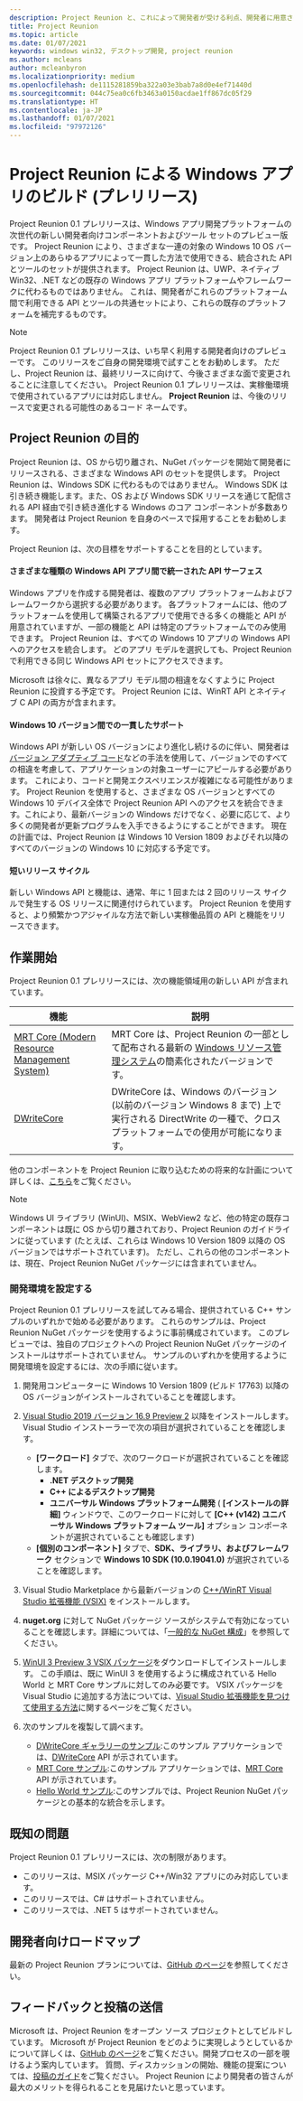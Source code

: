 ```yaml
---
description: Project Reunion と、これによって開発者が受ける利点、開発者に用意されているもの、およびフィードバックの提供方法について説明します。
title: Project Reunion
ms.topic: article
ms.date: 01/07/2021
keywords: windows win32, デスクトップ開発, project reunion
ms.author: mcleans
author: mcleanbyron
ms.localizationpriority: medium
ms.openlocfilehash: de1115281859ba322a03e3bab7a8d0e4ef71440d
ms.sourcegitcommit: 044c75ea0c6fb3463a0150acdae1ff867dc05f29
ms.translationtype: HT
ms.contentlocale: ja-JP
ms.lasthandoff: 01/07/2021
ms.locfileid: "97972126"
---
```

# <a name="build-windows-apps-with-project-reunion-prerelease"></a>Project Reunion による Windows アプリのビルド (プレリリース)

Project Reunion 0.1 プレリリースは、Windows アプリ開発プラットフォームの次世代の新しい開発者向けコンポーネントおよびツール セットのプレビュー版です。 Project Reunion により、さまざまな一連の対象の Windows 10 OS バージョン上のあらゆるアプリによって一貫した方法で使用できる、統合された API とツールのセットが提供されます。 Project Reunion は、UWP、ネイティブ Win32、.NET などの既存の Windows アプリ プラットフォームやフレームワークに代わるものではありません。 これは、開発者がこれらのプラットフォーム間で利用できる API とツールの共通セットにより、これらの既存のプラットフォームを補完するものです。

> [!NOTE]
> Project Reunion 0.1 プレリリースは、いち早く利用する開発者向けのプレビューです。 このリリースをご自身の開発環境で試すことをお勧めします。 ただし、Project Reunion は、最終リリースに向けて、今後さまざまな面で変更されることに注意してください。 Project Reunion 0.1 プレリリースは、実稼働環境で使用されているアプリには対応しません。 **Project Reunion** は、今後のリリースで変更される可能性のあるコード ネームです。

## <a name="goals-of-project-reunion"></a>Project Reunion の目的

Project Reunion は、OS から切り離され、NuGet パッケージを開始て開発者にリリースされる、さまざまな Windows API のセットを提供します。 Project Reunion は、Windows SDK に代わるものではありません。 Windows SDK は引き続き機能します。また、OS および Windows SDK リリースを通じて配信される API 経由で引き続き進化する Windows のコア コンポーネントが多数あります。 開発者は Project Reunion を自身のペースで採用することをお勧めします。

Project Reunion は、次の目標をサポートすることを目的としています。

#### <a name="unified-api-surface-across-different-types-of-windows-apps"></a>さまざまな種類の Windows API アプリ間で統一された API サーフェス

Windows アプリを作成する開発者は、複数のアプリ プラットフォームおよびフレームワークから選択する必要があります。 各プラットフォームには、他のプラットフォームを使用して構築されるアプリで使用できる多くの機能と API が用意されていますが、一部の機能と API は特定のプラットフォームでのみ使用できます。 Project Reunion は、すべての Windows 10 アプリの Windows API へのアクセスを統合します。 どのアプリ モデルを選択しても、Project Reunion で利用できる同じ Windows API セットにアクセスできます。

Microsoft は徐々に、異なるアプリ モデル間の相違をなくすように Project Reunion に投資する予定です。 Project Reunion には、WinRT API とネイティブ C API の両方が含まれます。

#### <a name="consistent-support-across-windows-10-versions"></a>Windows 10 バージョン間での一貫したサポート

Windows API が新しい OS バージョンにより進化し続けるのに伴い、開発者は[バージョン アダプティブ コード](/windows/uwp/debug-test-perf/version-adaptive-code)などの手法を使用して、バージョンでのすべての相違を考慮して、アプリケーションの対象ユーザーにアピールする必要があります。 これにより、コードと開発エクスペリエンスが複雑になる可能性があります。 Project Reunion を使用すると、さまざまな OS バージョンとすべての Windows 10 デバイス全体で Project Reunion API へのアクセスを統合できます。これにより、最新バージョンの Windows だけでなく、必要に応じて、より多くの開発者が更新プログラムを入手できるようにすることができます。 現在の計画では、Project Reunion は Windows 10 Version 1809 およびそれ以降のすべてのバージョンの Windows 10 に対応する予定です。

#### <a name="faster-release-cadence"></a>短いリリース サイクル

新しい Windows API と機能は、通常、年に 1 回または 2 回のリリース サイクルで発生する OS リリースに関連付けられています。 Project Reunion を使用すると、より頻繁かつアジャイルな方法で新しい実稼働品質の API と機能をリリースできます。

## <a name="get-started"></a>作業開始

Project Reunion 0.1 プレリリースには、次の機能領域用の新しい API が含まれています。

| 機能 | 説明 |
|---------|-------------|
| [MRT Core (Modern Resource Management System)](mrtcore/mrtcore-overview.md) | MRT Core は、Project Reunion の一部として配布される最新の [Windows リソース管理システム](/windows/uwp/app-resources/resource-management-system)の簡素化されたバージョンです。 |
| [DWriteCore](dwritecore.md) | DWriteCore は、Windows のバージョン (以前のバージョン Windows 8 まで) 上で実行される DirectWrite の一種で、クロスプラットフォームでの使用が可能になります。 |

他のコンポーネントを Project Reunion に取り込むための将来的な計画について詳しくは、[こちら](https://github.com/microsoft/ProjectReunion/blob/master/docs/README.md)をご覧ください。

> [!NOTE]
> Windows UI ライブラリ (WinUI)、MSIX、WebView2 など、他の特定の既存コンポーネントは既に OS から切り離されており、Project Reunion のガイドラインに従っています (たとえば、これらは Windows 10 Version 1809 以降の OS バージョンではサポートされています)。 ただし、これらの他のコンポーネントは、現在、Project Reunion NuGet パッケージには含まれていません。  

### <a name="set-up-your-development-environment"></a>開発環境を設定する

Project Reunion 0.1 プレリリースを試してみる場合、提供されている C++ サンプルのいずれかで始める必要があります。 これらのサンプルは、Project Reunion NuGet パッケージを使用するように事前構成されています。 このプレビューでは、独自のプロジェクトへの Project Reunion NuGet パッケージのインストールはサポートされていません。 サンプルのいずれかを使用するように開発環境を設定するには、次の手順に従います。

1. 開発用コンピューターに Windows 10 Version 1809 (ビルド 17763) 以降の OS バージョンがインストールされていることを確認します。

2. [Visual Studio 2019 バージョン 16.9 Preview 2](https://visualstudio.microsoft.com/vs/preview/) 以降をインストールします。 Visual Studio インストーラーで次の項目が選択されていることを確認します。
    - **[ワークロード]** タブで、次のワークロードが選択されていることを確認します。
        - **.NET デスクトップ開発**
        - **C++ によるデスクトップ開発**
        - **ユニバーサル Windows プラットフォーム開発** ( **[インストールの詳細]** ウィンドウで、このワークロードに対して **[C++ (v142) ユニバーサル Windows プラットフォーム ツール]** オプション コンポーネントが選択されていることも確認します)
    - **[個別のコンポーネント]** タブで、**SDK、ライブラリ、およびフレームワーク** セクションで **Windows 10 SDK (10.0.19041.0)** が選択されていることを確認します。

3. Visual Studio Marketplace から最新バージョンの [C++/WinRT Visual Studio 拡張機能 (VSIX)](https://marketplace.visualstudio.com/items?itemName=CppWinRTTeam.cppwinrt101804264) をインストールします。

4. **nuget.org** に対して NuGet パッケージ ソースがシステムで有効になっていることを確認します。詳細については、「[一般的な NuGet 構成](/nuget/consume-packages/configuring-nuget-behavior)」を参照してください。

5. [WinUI 3 Preview 3 VSIX パッケージ](https://aka.ms/winui3/preview3-download)をダウンロードしてインストールします。 この手順は、既に WinUI 3 を使用するように構成されている Hello World と MRT Core サンプルに対してのみ必要です。 VSIX パッケージを Visual Studio に追加する方法については、[Visual Studio 拡張機能を見つけて使用する方法](/visualstudio/ide/finding-and-using-visual-studio-extensions#install-without-using-the-manage-extensions-dialog-box)に関するページをご覧ください。

6. 次のサンプルを複製して調べます。
    - [DWriteCore ギャラリーのサンプル](https://github.com/microsoft/Project-Reunion-Samples/tree/main/DWriteCore/DWriteCoreGallery):このサンプル アプリケーションでは、[DWriteCore](dwritecore.md) API が示されています。
    - [MRT Core サンプル](https://github.com/microsoft/Project-Reunion-Samples/tree/main/MrtCore):このサンプル アプリケーションでは、[MRT Core](mrtcore/mrtcore-overview.md) API が示されています。
    - [Hello World サンプル](https://github.com/microsoft/Project-Reunion-Samples/tree/main/HelloWorld/reunioncppdesktopsampleapp):このサンプルでは、Project Reunion NuGet パッケージとの基本的な統合を示します。

## <a name="known-issues"></a>既知の問題

Project Reunion 0.1 プレリリースには、次の制限があります。

 - このリリースは、MSIX パッケージ C++/Win32 アプリにのみ対応しています。
 - このリリースでは、C# はサポートされていません。
 - このリリースでは、.NET 5 はサポートされていません。

## <a name="developer-roadmap"></a>開発者向けロードマップ

最新の Project Reunion プランについては、[GitHub のページ](https://github.com/microsoft/ProjectReunion)を参照してください。

## <a name="give-feedback-and-contribute"></a>フィードバックと投稿の送信

Microsoft は、Project Reunion をオープン ソース プロジェクトとしてビルドしています。 Microsoft が Project Reunion をどのように実現しようとしているかについて詳しくは、[GitHub のページ](https://github.com/microsoft/ProjectReunion)をご覧ください。開発プロセスの一部を覗けるよう案内しています。 質問、ディスカッションの開始、機能の提案については、[投稿のガイド](https://github.com/microsoft/ProjectReunion/blob/master/docs/contributor-guide.md)をご覧ください。 Project Reunion により開発者の皆さんが最大のメリットを得られることを見届けたいと思っています。
